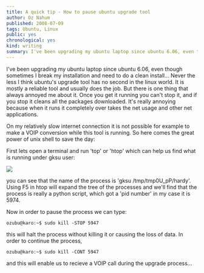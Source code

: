 ```yaml
---
title: A quick tip - How to pause ubuntu upgrade tool
author: Oz Nahum
published: 2008-07-09
tags: Ubuntu, Linux
public: yes
chronological: yes
kind: writing
summary: I've been upgrading my ubuntu laptop since ubuntu 6.06, even though sometimes I break my installation and need to do a clean install... Never the less I think ubuntu's upgrade tool has no second in the linux world. It is mostly a reliable tool and usually does the job. But there is one thing that always annoyed me about it. Once you get it running you can't stop it, and if you stop it cleans all the packages downloaded. It's really annoying because when it runs it completely over takes the net usage and other net applications.
---
```


I've been upgrading my ubuntu laptop since ubuntu 6.06, even though sometimes I break my installation and need to do a clean install... Never the less I think ubuntu's upgrade tool has no second in the linux world. It is mostly a reliable tool and usually does the job. But there is one thing that always annoyed me about it. Once you get it running you can't stop it, and if you stop it cleans all the packages downloaded. It's really annoying because when it runs it completely over takes the net usage and other net applications.

On my relatively slow internet connection it is not possible for example to make a VOIP conversion while this tool is running. So here comes the great power of  unix shell to save the day:

First lets open a terminal and run 'top' or 'htop' which can help us find what is running under gksu user:

[![](http://www.tabula0rasa.org/wp-content/uploads/2008/07/htop.png)](http://www.tabula0rasa.org/wp-content/uploads/2008/07/htop.png)

you can see that the name of the process is 'gksu /tmp/tmp0U_pP/hardy'. Using F5 in htop will expand the tree of the processes and we'll find that the process is really a python script, which got a 'pid number' in my case it is 5974.

Now in order to pause the process we can type:

    
    ozubu@karo:~$ sudo kill -STOP 5947


this will halt the process without killing it or causing the loss of data. In order to continue the process,

    
    ozubu@karo:~$ sudo kill -CONT 5947


and this will enable us to recieve a VOIP call during the upgrade process...
